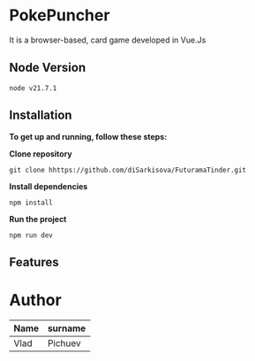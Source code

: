 # PokePuncher

It is a browser-based, card game developed in Vue.Js

## Node Version
```
node v21.7.1
```

## Installation

**To get up and running, follow these steps:**

**Clone repository**
```
git clone hhttps://github.com/diSarkisova/FuturamaTinder.git
```

**Install dependencies**
```
npm install
```

**Run the project**
```
npm run dev
```

## Features

# Author 

|      Name     |    surname    |
| ------------- | ------------- |
|       Vlad    |    Pichuev    |

